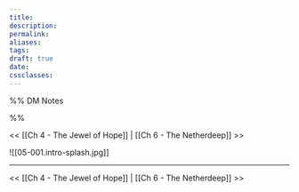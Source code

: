 ```yaml
---
title: 
description: 
permalink: 
aliases: 
tags: 
draft: true
date: 
cssclasses:
---
```

%% DM Notes



%%

<< [[Ch 4 - The Jewel of Hope]] | [[Ch 6 - The Netherdeep]] >>

![[05-001.intro-splash.jpg]] 



---

<< [[Ch 4 - The Jewel of Hope]] | [[Ch 6 - The Netherdeep]] >>